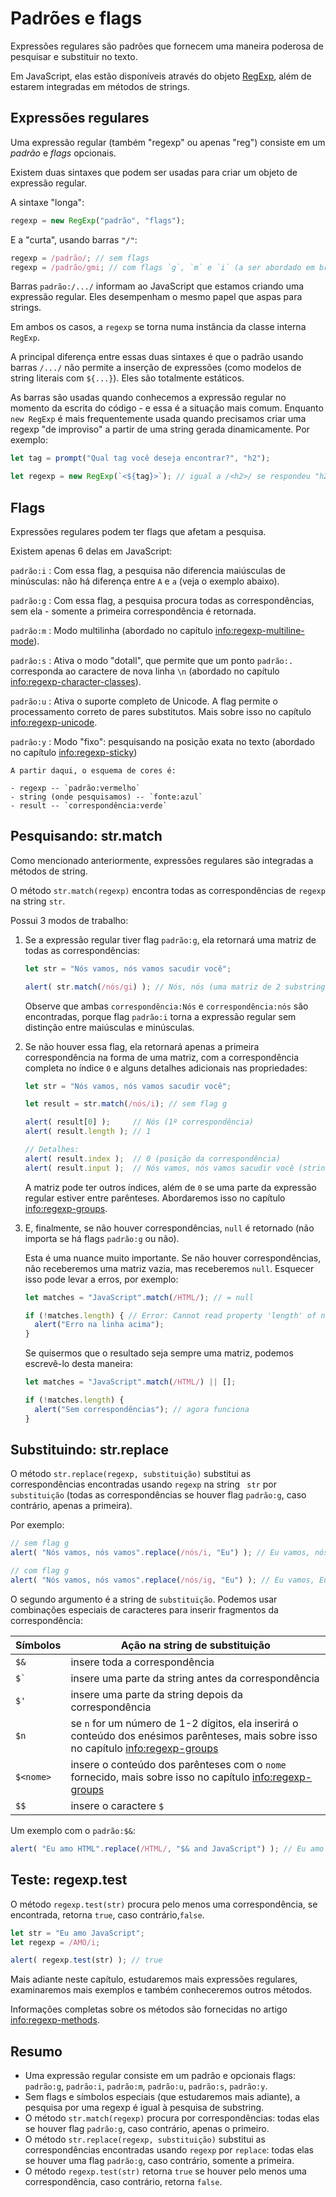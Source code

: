 # Padrões e flags

Expressões regulares são padrões que fornecem uma maneira poderosa de pesquisar e substituir no texto.

Em JavaScript, elas estão disponíveis através do objeto [RegExp](mdn:js/RegExp), além de estarem integradas em métodos de strings.

## Expressões regulares

Uma expressão regular (também "regexp" ou apenas "reg") consiste em um *padrão* e *flags* opcionais.

Existem duas sintaxes que podem ser usadas para criar um objeto de expressão regular.

A sintaxe "longa":

```js
regexp = new RegExp("padrão", "flags");
```

E a "curta", usando barras `"/"`:

```js
regexp = /padrão/; // sem flags
regexp = /padrão/gmi; // com flags `g`, `m` e `i` (a ser abordado em breve)
```

Barras `padrão:/.../` informam ao JavaScript que estamos criando uma expressão regular. Eles desempenham o mesmo papel que aspas para strings.

Em ambos os casos, a `regexp` se torna numa instância da classe interna `RegExp`.

A principal diferença entre essas duas sintaxes é que o padrão usando barras `/.../` não permite a inserção de expressões (como modelos de string literais com `${...}`). Eles são totalmente estáticos.

As barras são usadas quando conhecemos a expressão regular no momento da escrita do código - e essa é a situação mais comum. Enquanto `new RegExp` é mais frequentemente usada quando precisamos criar uma regexp "de improviso" a partir de uma string gerada dinamicamente. Por exemplo:

```js
let tag = prompt("Qual tag você deseja encontrar?", "h2");

let regexp = new RegExp(`<${tag}>`); // igual a /<h2>/ se respondeu "h2" no prompt acima
```

## Flags

Expressões regulares podem ter flags que afetam a pesquisa.

Existem apenas 6 delas em JavaScript:

`padrão:i`
: Com essa flag, a pesquisa não diferencia maiúsculas de minúsculas: não há diferença entre `A` e `a` (veja o exemplo abaixo).

`padrão:g`
: Com essa flag, a pesquisa procura todas as correspondências, sem ela - somente a primeira correspondência é retornada.

`padrão:m`
: Modo multilinha (abordado no capítulo <info:regexp-multiline-mode>).

`padrão:s`
: Ativa o modo "dotall", que permite que um ponto `padrão:.` corresponda ao caractere de nova linha `\n` (abordado no capítulo <info:regexp-character-classes>).

`padrão:u`
: Ativa o suporte completo de Unicode. A flag permite o processamento correto de pares substitutos. Mais sobre isso no capítulo <info:regexp-unicode>.

`padrão:y`
: Modo "fixo": pesquisando na posição exata no texto (abordado no capítulo <info:regexp-sticky>)

```smart header="Cores"
A partir daqui, o esquema de cores é:

- regexp -- `padrão:vermelho`
- string (onde pesquisamos) -- `fonte:azul`
- result -- `correspondência:verde`
```

## Pesquisando: str.match

Como mencionado anteriormente, expressões regulares são integradas a métodos de string.

O método `str.match(regexp)` encontra todas as correspondências de `regexp` na string `str`.

Possui 3 modos de trabalho:

1. Se a expressão regular tiver flag `padrão:g`, ela retornará uma matriz de todas as correspondências:
    ```js run
    let str = "Nós vamos, nós vamos sacudir você";

    alert( str.match(/nós/gi) ); // Nós, nós (uma matriz de 2 substrings que correspondem)
    ```
    Observe que ambas `correspondência:Nós` e `correspondência:nós` são encontradas, porque flag `padrão:i` torna a expressão regular sem distinção entre maiúsculas e minúsculas.

2. Se não houver essa flag, ela retornará apenas a primeira correspondência na forma de uma matriz, com a correspondência completa no índice `0` e alguns detalhes adicionais nas propriedades:
    ```js run
    let str = "Nós vamos, nós vamos sacudir você";

    let result = str.match(/nós/i); // sem flag g

    alert( result[0] );     // Nós (1º correspondência)
    alert( result.length ); // 1

    // Detalhes:
    alert( result.index );  // 0 (posição da correspondência)
    alert( result.input );  // Nós vamos, nós vamos sacudir você (string de origem)
    ```
    A matriz pode ter outros índices, além de `0` se uma parte da expressão regular estiver entre parênteses. Abordaremos isso no capítulo <info:regexp-groups>.

3. E, finalmente, se não houver correspondências, `null` é retornado (não importa se há flags `padrão:g` ou não).

    Esta é uma nuance muito importante. Se não houver correspondências, não receberemos uma matriz vazia, mas receberemos `null`. Esquecer isso pode levar a erros, por exemplo:

    ```js run
    let matches = "JavaScript".match(/HTML/); // = null

    if (!matches.length) { // Error: Cannot read property 'length' of null
      alert("Erro na linha acima");
    }
    ```

    Se quisermos que o resultado seja sempre uma matriz, podemos escrevê-lo desta maneira:

    ```js run
    let matches = "JavaScript".match(/HTML/) || [];

    if (!matches.length) {
      alert("Sem correspondências"); // agora funciona
    }
    ```

## Substituindo: str.replace

O método `str.replace(regexp, substituição)` substitui as correspondências encontradas usando `regexp` na string ` str` por `substituição` (todas as correspondências se houver flag `padrão:g`, caso contrário, apenas a primeira).

Por exemplo:

```js run
// sem flag g
alert( "Nós vamos, nós vamos".replace(/nós/i, "Eu") ); // Eu vamos, nós vamos

// com flag g
alert( "Nós vamos, nós vamos".replace(/nós/ig, "Eu") ); // Eu vamos, Eu vamos
```

O segundo argumento é a string de `substituição`. Podemos usar combinações especiais de caracteres para inserir fragmentos da correspondência:

| Símbolos | Ação na string de substituição |
|--------|--------|
|`$&`|insere toda a correspondência|
|<code>$&#096;</code>|insere uma parte da string antes da correspondência|
|`$'`|insere uma parte da string depois da correspondência|
|`$n`|se `n` for um número de 1-2 dígitos, ela inserirá o conteúdo dos enésimos parênteses, mais sobre isso no capítulo <info:regexp-groups>|
|`$<nome>`|insere o conteúdo dos parênteses com o `nome` fornecido, mais sobre isso no capítulo <info:regexp-groups>|
|`$$`|insere o caractere `$` |

Um exemplo com o `padrão:$&`:

```js run
alert( "Eu amo HTML".replace(/HTML/, "$& and JavaScript") ); // Eu amo HTML and JavaScript
```

## Teste: regexp.test

O método `regexp.test(str)` procura pelo menos uma correspondência, se encontrada, retorna `true`, caso contrário,`false`.

```js run
let str = "Eu amo JavaScript";
let regexp = /AMO/i;

alert( regexp.test(str) ); // true
```

Mais adiante neste capítulo, estudaremos mais expressões regulares, examinaremos mais exemplos e também conheceremos outros métodos.

Informações completas sobre os métodos são fornecidas no artigo <info:regexp-methods>.

## Resumo

- Uma expressão regular consiste em um padrão e opcionais flags: `padrão:g`, `padrão:i`, `padrão:m`, `padrão:u`, `padrão:s`, `padrão:y`.
- Sem flags e símbolos especiais (que estudaremos mais adiante), a pesquisa por uma regexp é igual à pesquisa de substring.
- O método `str.match(regexp)` procura por correspondências: todas elas se houver flag `padrão:g`, caso contrário, apenas o primeiro.
- O método `str.replace(regexp, substituição)` substitui as correspondências encontradas usando `regexp` por `replace`: todas elas se houver uma flag `padrão:g`, caso contrário, somente a primeira.
- O método `regexp.test(str)` retorna `true` se houver pelo menos uma correspondência, caso contrário, retorna `false`.
